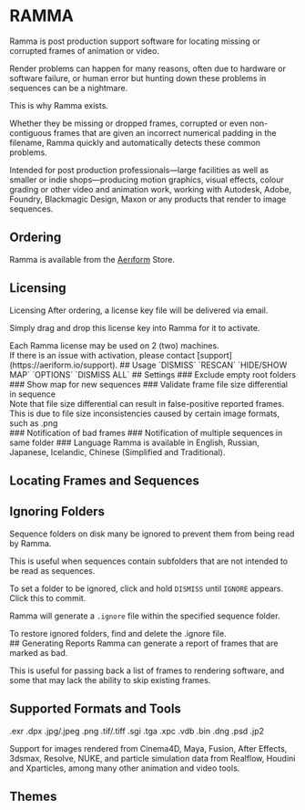 # RAMMA
Ramma is post production support software for locating missing or corrupted frames of animation or video.

Render problems can happen for many reasons, often due to hardware or software failure, or human error but hunting down these problems in sequences can be a nightmare.

This is why Ramma exists.

Whether they be missing or dropped frames, corrupted or even non-contiguous frames that are given an incorrect numerical padding in the filename, Ramma quickly and automatically detects these common problems.

Intended for post production professionals—large facilities as well as smaller or indie shops—producing motion graphics, visual effects, colour grading or other video and animation work, working with Autodesk, Adobe, Foundry, Blackmagic Design, Maxon or any products that render to image sequences.
## Ordering
Ramma is available from the [Aerıform](https://aeriform.io/ramma) Store.
## Licensing
Licensing
After ordering, a license key file will be delivered via email.

Simply drag and drop this license key into Ramma for it to activate.

<aside class="notice">Each Ramma license may be used on 2 (two) machines.</aside>
If there is an issue with activation, please contact [support](https://aeriform.io/support).
## Usage
`DISMISS`
`RESCAN`
`HIDE/SHOW MAP`
`OPTIONS`
`DISMISS ALL`
## Settings
### Exclude empty root folders
### Show map for new sequences
### Validate frame file size differential in sequence
<aside class="notice">Note that file size differential can result in false-positive reported frames. This is due to file size inconsistencies caused by certain image formats, such as .png</aside>
### Notification of bad frames
### Notification of multiple sequences in same folder
### Language
Ramma is available in English, Russian, Japanese, Icelandic, Chinese (Simplified and Traditional).

## Locating Frames and Sequences
## Ignoring Folders
Sequence folders on disk many be ignored to prevent them from being read by Ramma.

This is useful when sequences contain subfolders that are not intended to be read as sequences.

To set a folder to be ignored, click and hold `DISMISS` until `IGNORE` appears. Click this to commit.

Ramma will generate a `.ignore` file within the specified sequence folder.
<aside class="notice">To restore ignored folders, find and delete the .ignore file.</aside>
## Generating Reports
Ramma can generate a report of frames that are marked as bad.

This is useful for passing back a list of frames to rendering software, and some that may lack the ability to skip existing frames.
## Supported Formats and Tools

.exr .dpx .jpg/.jpeg .png .tif/.tiff .sgi .tga
.xpc .vdb .bin .dng .psd .jp2

Support for images rendered from Cinema4D, Maya,
Fusion, After Effects, 3dsmax, Resolve, NUKE, and particle simulation data from Realflow, Houdini and Xparticles, among many other animation and video tools.



## Themes
